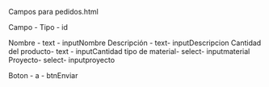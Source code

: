 Campos para pedidos.html

Campo - Tipo - id

Nombre  - text - inputNombre
Descripción - text- inputDescripcion
Cantidad del producto- text - inputCantidad
tipo de material- select- inputmaterial
Proyecto- select- inputproyecto


Boton - a - btnEnviar

